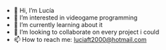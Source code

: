 - 👋 Hi, I’m Lucía 
- 👀 I’m interested in videogame programming 
- 🌱 I’m currently learning about it
- 💞️ I’m looking to collaborate on every project i could
- 📫 How to reach me: luciaft2000@hotmail.com
